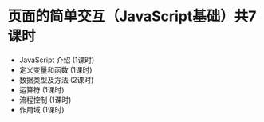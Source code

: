 # 页面的简单交互（JavaScript基础）共7课时
* JavaScript 介绍 (1课时)
* 定义变量和函数 (1课时)
* 数据类型及方法 (2课时)
* 运算符 (1课时)
* 流程控制 (1课时)
* 作用域 (1课时)


